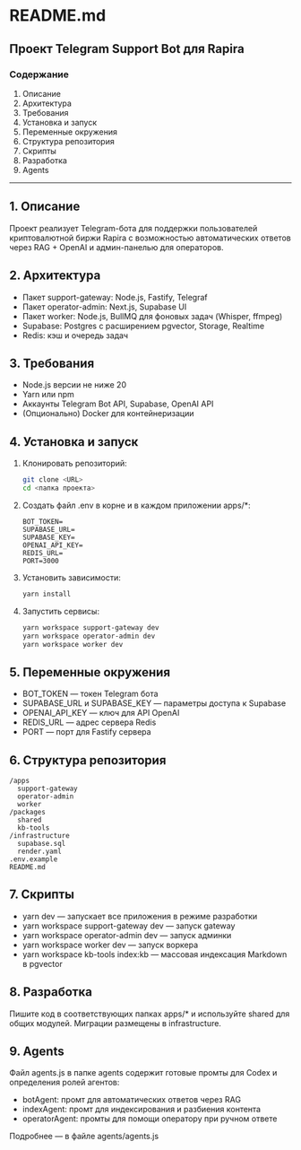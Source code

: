# README.md

## Проект Telegram Support Bot для Rapira

### Содержание
1. Описание
2. Архитектура
3. Требования
4. Установка и запуск
5. Переменные окружения
6. Структура репозитория
7. Скрипты
8. Разработка
9. Agents

---

## 1. Описание
Проект реализует Telegram-бота для поддержки пользователей криптовалютной биржи Rapira с возможностью автоматических ответов через RAG + OpenAI и админ-панелью для операторов.

## 2. Архитектура
- Пакет support-gateway: Node.js, Fastify, Telegraf
- Пакет operator-admin: Next.js, Supabase UI
- Пакет worker: Node.js, BullMQ для фоновых задач (Whisper, ffmpeg)
- Supabase: Postgres с расширением pgvector, Storage, Realtime
- Redis: кэш и очередь задач

## 3. Требования
- Node.js версии не ниже 20
- Yarn или npm
- Аккаунты Telegram Bot API, Supabase, OpenAI API
- (Опционально) Docker для контейнеризации

## 4. Установка и запуск
1. Клонировать репозиторий:
   ```bash
   git clone <URL>
   cd <папка проекта>
   ```
2. Создать файл .env в корне и в каждом приложении apps/*:
   ```env
   BOT_TOKEN=
   SUPABASE_URL=
   SUPABASE_KEY=
   OPENAI_API_KEY=
   REDIS_URL=
   PORT=3000
   ```
3. Установить зависимости:
   ```bash
   yarn install
   ```
4. Запустить сервисы:
   ```bash
   yarn workspace support-gateway dev
   yarn workspace operator-admin dev
   yarn workspace worker dev
   ```

## 5. Переменные окружения
- BOT_TOKEN — токен Telegram бота
- SUPABASE_URL и SUPABASE_KEY — параметры доступа к Supabase
- OPENAI_API_KEY — ключ для API OpenAI
- REDIS_URL — адрес сервера Redis
- PORT — порт для Fastify сервера

## 6. Структура репозитория
```
/apps
  support-gateway
  operator-admin
  worker
/packages
  shared
  kb-tools
/infrastructure
  supabase.sql
  render.yaml
.env.example
README.md
```

## 7. Скрипты
- yarn dev — запускает все приложения в режиме разработки
- yarn workspace support-gateway dev — запуск gateway
- yarn workspace operator-admin dev — запуск админки
- yarn workspace worker dev — запуск воркера
- yarn workspace kb-tools index:kb — массовая индексация Markdown в pgvector

## 8. Разработка
Пишите код в соответствующих папках apps/* и используйте shared для общих модулей. Миграции размещены в infrastructure.

## 9. Agents
Файл agents.js в папке agents содержит готовые промты для Codex и определения ролей агентов:

- botAgent: промт для автоматических ответов через RAG
- indexAgent: промт для индексирования и разбиения контента
- operatorAgent: промты для помощи оператору при ручном ответе

Подробнее — в файле agents/agents.js

